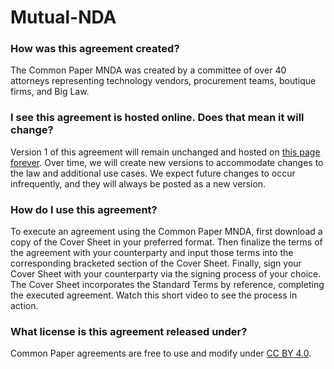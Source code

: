 # Mutual-NDA

### How was this agreement created?
The Common Paper MNDA was created by a committee of over 40 attorneys representing technology vendors, procurement teams, boutique firms, and Big Law.

### I see this agreement is hosted online. Does that mean it will change?
Version 1 of this agreement will remain unchanged and hosted on [this page forever](https://commonpaper.com/standards/mutual-NDA/1-0). Over time, we will create new versions to accommodate changes to the law and additional use cases. We expect future changes to occur infrequently, and they will always be posted as a new version.

### How do I use this agreement?
To execute an agreement using the Common Paper MNDA, first download a copy of the Cover Sheet in your preferred format. Then finalize the terms of the agreement with your counterparty and input those terms into the corresponding bracketed section of the Cover Sheet. Finally, sign your Cover Sheet with your counterparty via the signing process of your choice. The Cover Sheet incorporates the Standard Terms by reference, completing the executed agreement. Watch this short video to see the process in action.

### What license is this agreement released under?
Common Paper agreements are free to use and modify under [CC BY 4.0](https://creativecommons.org/licenses/by/4.0/).
